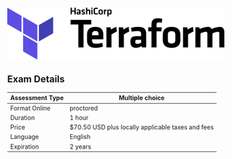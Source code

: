 ![terraform](./Images/logo-hashicorp-3f10732f.svg)

## Exam Details


| Assessment Type | Multiple choice
| -------- | ---------- |
| Format Online | proctored
| Duration | 1 hour
| Price | $70.50 USD plus locally applicable taxes and fees
| Language | English
| Expiration | 2 years